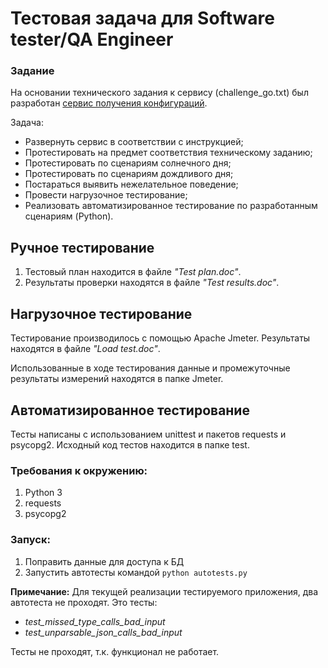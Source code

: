 # Тестовая задача для Software tester/QA Engineer
### Задание
На основании технического задания к сервису (challenge_go.txt) был разработан [сервис получения конфигураций](https://github.com/derlaft/golang-test-task-2).

Задача:
* Развернуть сервис в соответствии с инструкцией;
* Протестировать на предмет соответствия техническому заданию;
* Протестировать по сценариям солнечного дня;
* Протестировать по сценариям дождливого дня;
* Постараться выявить нежелательное поведение;
* Провести нагрузочное тестирование;
* Реализовать автоматизированное тестирование по разработанным сценариям (Python).

## Ручное тестирование
1. Тестовый план находится в файле *"Test plan.doc"*.
1. Результаты проверки находятся в файле *"Test results.doc"*.

## Нагрузочное тестирование
Тестирование производилось с помощью Apache Jmeter. Результаты находятся в файле *"Load test.doc"*.

Использованные в ходе тестирования данные и промежуточные результаты измерений находятся в папке Jmeter.

## Автоматизированное тестирование
Тесты написаны с использованием unittest и пакетов requests и psycopg2.
Исходный код тестов находится в папке test.

### Требования к окружению:
1. Python 3
1. requests
1. psycopg2

### Запуск:
1. Поправить данные для доступа к БД
1. Запустить автотесты командой `python autotests.py`

**Примечание:** Для текущей реализации тестируемого приложения, два автотеста не проходят. Это тесты:
* *test_missed_type_calls_bad_input*
* *test_unparsable_json_calls_bad_input*

Тесты не проходят, т.к. функционал не работает.